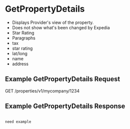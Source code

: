 # GetPropertyDetails

- Displays Provider's view of the property.
- Does not show what's been changed by Expedia
- Star Rating
- Paragraphs
- tax
- star rating
- lat/long
- name
- address

## Example GetPropertyDetails Request

GET /properties/v1/mycompany/1234

## Example GetPropertyDetails Response

```javascript

need example

```
